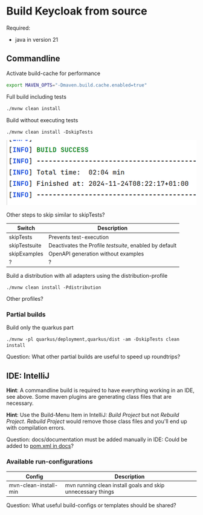 # Build Keycloak from source
Required:
- java in version 21

## Commandline

Activate build-cache for performance
```bash
export MAVEN_OPTS="-Dmaven.build.cache.enabled=true"
```

Full build including tests
```bash
./mvnw clean install
```

Build without executing tests
```
./mvnw clean install -DskipTests
```
![image](images/build_result_time.png)

Other steps to skip similar to skipTests?

| Switch        | Description                                             |
|---------------|---------------------------------------------------------|
| skipTests     | Prevents test-execution                                 |
| skipTestsuite | Deactivates the Profile *testsuite*, enabled by default |
| skipExamples  | OpenAPI generation without examples                     |
| ?             | ?                                                       |

Build a distribution with all adapters using the distribution-profile
```
./mvnw clean install -Pdistribution
```

Other profiles?

### Partial builds

Build only the quarkus part
```
./mvnw -pl quarkus/deployment,quarkus/dist -am -DskipTests clean install
```

Question: What other partial builds are useful to speed up roundtrips?

## IDE: IntelliJ
**Hint**: A commandline build is required to have everything working in an IDE, see above.
Some maven plugins are generating class files that are necessary.

**Hint**: Use the Build-Menu Item in IntelliJ: *Build Project* but not *Rebuild Project*. 
*Rebuild Project* would remove those class files and you'll end up with compilation errors.

Question: docs/documentation must be added manually in IDE: Could be added to [pom.xml in docs](./docs/pom.xml)?

### Available run-configurations

| Config                | Description                                                 |
|-----------------------|-------------------------------------------------------------|
| mvn-clean-install-min | mvn running clean install goals and skip unnecessary things |

Question: What useful build-configs or templates should be shared?